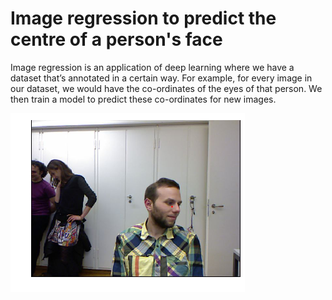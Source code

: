 # Image regression to predict the centre of a person's face

Image regression is an application of deep learning where we have a dataset that’s annotated in a certain way. For example, for every image in our dataset, we would have the co-ordinates of the eyes of that person. We then train a model to predict these co-ordinates for new images.

![Sample image](https://github.com/ritvik02/Computer-Vision-Projects/blob/main/Image%20regression%20to%20predict%20the%20centre%20of%20a%20person's%20face/image_7.png)

